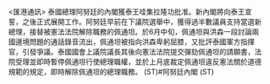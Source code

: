 <匯港通訊>    泰國總理阿努廷的內閣獲泰王哇集拉隆功批准。新內閣將向泰王宣誓，之後正式展開工作。阿努廷早前在下議院選舉中，獲得過半數議員支持當選新總理，接替被憲法法院解除職務的佩通坦。於6月中旬，佩通坦與洪森一段討論兩國邊境問題的通話錄音流出，佩通坦被指向洪森卑躬屈膝，又批評泰國軍方指揮官，引發爭議。泰國國會上議院議長其後向憲法法院提交彈劾佩通坦的請願書，法院受理並即時暫停佩通坦行使總理職權，並於上月底裁定佩通坦違反憲法關於道德規範的規定，即時解除佩通坦的總理職務。 (ST)#阿努廷內閣   (ST)
